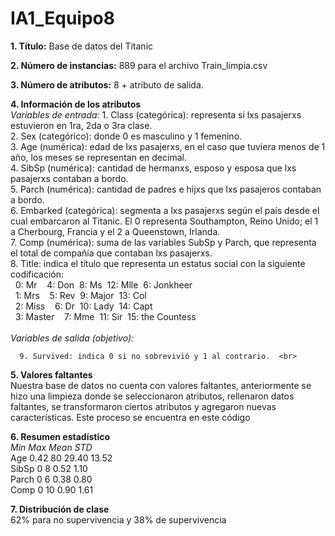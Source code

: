 # IA1_Equipo8
**1. Título:** Base de datos del Titanic
   
**2. Número de instancias:** 889 para el archivo Train_limpia.csv
   
**3. Número de atributos:** 8 + atributo de salida.
   
**4. Información de los atributos**   <br>
   *Variables de entrada:*
  	1. Class (categórica): representa si lxs pasajerxs estuvieron en 1ra, 2da o 3ra clase. <br>
	2.  Sex (categórico): donde 0 es masculino y 1 femenino.<br>
	3. Age (numérica): edad de lxs pasajerxs, en el caso que tuviera menos de 1 año, los meses se representan en decimal. <br>
	4. SibSp (numérica): cantidad de hermanxs, esposo y esposa que lxs pasajerxs contaban a bordo. <br>
	5. Parch (numérica): cantidad de padres e hijxs que lxs pasajeros contaban a bordo. <br>
	6. Embarked (categórica): segmenta a lxs pasajerxs según el país desde el cual embarcaron al Titanic. El 0 representa Southampton, Reino Unido; el 1 a Cherbourg, Francia y el 2 a Queenstown, Irlanda. <br>
	7. Comp (numérica): suma de las variables SubSp y Parch, que representa el total de compañía que contaban lxs pasajerxs. <br>
	8. Title: indica el título que representa un estatus social con la siguiente codificación: <br>
          &nbsp;&nbsp;0: Mr&nbsp;&nbsp;&nbsp;&nbsp;4: Don&nbsp;&nbsp;8: Ms&nbsp;&nbsp;12: Mlle&nbsp;&nbsp;6: Jonkheer  <br>
          &nbsp;&nbsp;1: Mrs&nbsp;&nbsp;&nbsp;&nbsp;5: Rev&nbsp;&nbsp;9: Major&nbsp;&nbsp;13: Col  <br>
          &nbsp;&nbsp;2: Miss&nbsp;&nbsp;&nbsp;&nbsp;6: Dr&nbsp;&nbsp;10: Lady&nbsp;&nbsp;14: Capt  <br>
          &nbsp;&nbsp;3: Master&nbsp;&nbsp;&nbsp;&nbsp;7: Mme&nbsp;&nbsp;11: Sir&nbsp;&nbsp;15: the Countess<br>   
   *Variables de salida (objetivo):*  <br>
   
      9. Survived: indica 0 si no sobrevivió y 1 al contrario.  <br>
**5. Valores faltantes**  <br>
Nuestra base de datos no cuenta con valores faltantes, anteriormente se hizo una limpieza donde se seleccionaron atributos, rellenaron datos faltantes, se transformaron ciertos atributos y agregaron nuevas características. Este proceso se encuentra en este código  <br>

**6. Resumen estadístico**  <br>
		*Min      Max     Mean 	  STD*  <br>
Age		0.42	  80      29.40	  13.52   <br>
SibSp		0	  8	  0.52	  1.10  <br>
Parch		0	  6	  0.38	  0.80  <br>
Comp		0	  10      0.90	  1.61  <br>

**7. Distribución de clase**  
62% para no supervivencia y 38% de supervivencia

